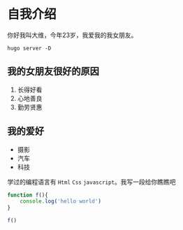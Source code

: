 # 自我介绍

你好我叫大维，今年23岁，我爱我的我女朋友。

`hugo server -D`

## 我的女朋友很好的原因

1. 长得好看
2. 心地善良
3. 勤劳贤惠

## 我的爱好

* 摄影
* 汽车
* 科技
  
学过的编程语言有 `Html` `Css` `javascript`。我写一段给你瞧瞧吧

```javascript
function f(){
    console.log('hello world')
}

f()
```


